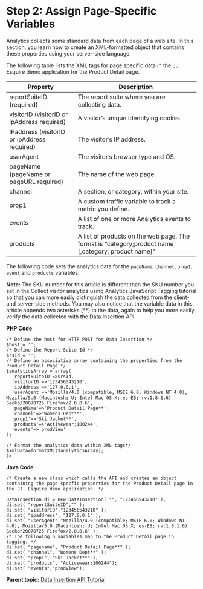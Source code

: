 # Step 2: Assign Page-Specific Variables

 

Analytics collects some standard data from each page of a web site. In this section, you learn how to create an XML-formatted object that contains these properties using your server-side language.

The following table lists the XML tags for page specific data in the JJ. Esquire demo application for the Product Detail page.

| Property | Description |
|------------|---------------|
| reportSuiteID \(required\) | The report suite where you are collecting data. |
| visitorID \(visitorID or ipAddress required\) | A visitor’s unique identifying cookie. |
| IPaddress \(visitorID or ipAddress required\) | The visitor’s IP address. |
| userAgent | The visitor’s browser type and OS. |
| pageName \(pageName or pageURL required\) | The name of the web page. |
| channel | A section, or category, within your site. |
| prop1 | A custom traffic variable to track a metric you define. |
| events | A list of one or more Analytics events to track. |
| products | A list of products on the web page. The format is “category;product name \[,category; product name\]” |


The following code sets the analytics data for the `pageName`, `channel`, `prop1`, `event` and `products` variables.

**Note:** The SKU number for this article is different than the SKU number you set in the Collect visitor analytics using Analytics JavaScript Tagging tutorial so that you can more easily distinguish the data collected from the client- and server-side methods. You may also notice that the variable data in this article appends two asterisks \(\*\*\) to the data, again to help you more easily verify the data collected with the Data Insertion API.

**PHP Code** 

```
/* Define the host for HTTP POST for Data Insertion */ 
$host = ''; 
/* Define the Report Suite Id */ 
$rsId = ''; 
/* Define an associative array containing the properties from the Product Detail Page */ 
$analyticsArray = array( 
  'reportSuiteID'=>$rsId, 
  'visitorID'=>'123456543210', 
  'ipAddress'=>'127.0.0.1', 
  'userAgent'=>'Mozilla/4.0 (compatible; MSIE 6.0; Windows NT 4.0), Mozilla/5.0 (Macintosh; U; Intel Mac OS X; es-ES; rv:1.8.1.6) Gecko/20070725 Firefox/2.0.0.6', 
  'pageName'=>'Product Detail Page**', 
  'channel'=>'Womens Dept**', 
  'prop1'=>'Ski Jacket**', 
  'products'=>'Activewear;100244', 
  'events'=>'prodView' 
); 

/* Format the analytics data within XML tags*/ 
$xmlData=formatXML($analyticsArray); 
?>
```

**Java Code** 

```
/* Create a new class which calls the API and creates an object containing the page specfic properties for the Product Detail page in the JJ. Esquire demo application. */

DataInsertion di = new DataInsertion( "", "123456543210" ); 
di.set( "reportSuiteID","" ); 
di.set( "visitorID","123456543210" ); 
di.set( "ipaddress", "127.0.0.1" ); 
di.set( "userAgent","Mozilla/4.0 (compatible; MSIE 6.0; Windows NT 4.0), Mozilla/5.0 (Macintosh; U; Intel Mac OS X; es-ES; rv:1.8.1.6) Gecko/20070725 Firefox/2.0.0.6" ); 
/* The following 6 variables map to the Product Detail page in tagging. */ 
di.set( "pagename", "Product Detail Page**" ); 
di.set( "channel", "Womens Dept**" ); 
di.set( "prop1", "Ski Jacket**" ); 
di.set( "products", "Activewear;100244"); 
di.set( "events","prodView");
```

**Parent topic:** [Data Insertion API Tutorial](c_Data_Insertion_Overview.md)

